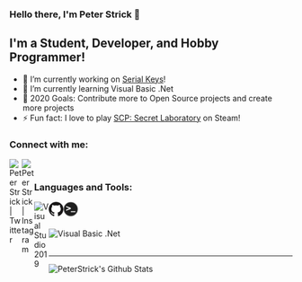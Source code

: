 
<!--
**PeterStrick/PeterStrick** is a ✨ _special_ ✨ repository because its `README.md` (this file) appears on your GitHub profile.
-->

### Hello there, I'm Peter Strick 👋

## I'm a Student, Developer, and Hobby Programmer!
- 🔭 I’m currently working on [Serial Keys](https://github.com/PeterStrick/Serial-Keys)!
- 🌱 I’m currently learning Visual Basic .Net
- 🥅 2020 Goals: Contribute more to Open Source projects and create more projects
- ⚡ Fun fact: I love to play [SCP: Secret Laboratory](https://store.steampowered.com/app/700330/SCP_Secret_Laboratory) on Steam!

### Connect with me:

[<img align="left" alt="PeterStrick | Twitter" width="22px" src="https://cdn.jsdelivr.net/npm/simple-icons@v3/icons/twitter.svg" />](https://twitter.com/PeterStrick_Acc)
[<img align="left" alt="PeterStrick | Instagram" width="22px" src="https://cdn.jsdelivr.net/npm/simple-icons@v3/icons/instagram.svg" />](https://instagram.com/peterstrick2005)

<br />

### Languages and Tools:

[<img align="left" alt="Visual Studio 2019" width="26px" src="https://cdn.jsdelivr.net/npm/simple-icons@3.4.0/icons/visualstudio.svg" />](https://visualstudio.microsoft.com/vs)
[<img align="left" alt="GitHub" width="26px" src="https://raw.githubusercontent.com/github/explore/78df643247d429f6cc873026c0622819ad797942/topics/github/github.png" />](https://github.com)
[<img align="left" alt="HTML5" width="26px" src="https://raw.githubusercontent.com/github/explore/80688e429a7d4ef2fca1e82350fe8e3517d3494d/topics/terminal/terminal.png" />](https://www.microsoft.com/en-us/p/windows-terminal/9n0dx20hk701?activetab=pivot:overviewtab)

<br />
<br />

[<img align="left" alt="Visual Basic .Net" src="https://i.postimg.cc/4dfHpb40/image.png" />](https://visualstudio.microsoft.com/vs/features/net-development)

<br />
<br />

---

<img align="left" alt="PeterStrick's Github Stats" src="https://github-readme-stats.codestackr.vercel.app/api?username=PeterStrick&show_icons=true&hide_border=true" />
